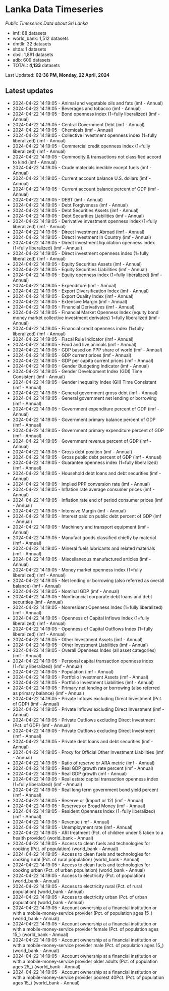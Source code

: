 # Lanka Data Timeseries
*Public Timeseries Data about Sri Lanka*

* imf: 88 datasets
* world_bank: 1,512 datasets
* dmtlk: 32 datasets
* sltda: 1 datasets
* cbsl: 1,891 datasets
* adb: 609 datasets
* TOTAL: **4,133** datasets

Last Updated: **02:36 PM, Monday, 22 April, 2024**

## Latest updates

* 2024-04-22 14:19:05 - Animal and vegetable oils and fats (imf - Annual)
* 2024-04-22 14:19:05 - Beverages and tobacco (imf - Annual)
* 2024-04-22 14:19:05 - Bond openness index (1=fully liberalized) (imf - Annual)
* 2024-04-22 14:19:05 - Central Government Debt (imf - Annual)
* 2024-04-22 14:19:05 - Chemicals (imf - Annual)
* 2024-04-22 14:19:05 - Collective investment openness index (1=fully liberalized) (imf - Annual)
* 2024-04-22 14:19:05 - Commercial credit openness index (1=fully liberalized) (imf - Annual)
* 2024-04-22 14:19:05 - Commodity & transactions not classified accord to kind (imf - Annual)
* 2024-04-22 14:19:05 - Crude materials inedible except fuels (imf - Annual)
* 2024-04-22 14:19:05 - Current account balance U.S. dollars (imf - Annual)
* 2024-04-22 14:19:05 - Current account balance percent of GDP (imf - Annual)
* 2024-04-22 14:19:05 - DEBT (imf - Annual)
* 2024-04-22 14:19:05 - Debt Forgiveness (imf - Annual)
* 2024-04-22 14:19:05 - Debt Securities Assets (imf - Annual)
* 2024-04-22 14:19:05 - Debt Securities Liabilities (imf - Annual)
* 2024-04-22 14:19:05 - Derivative investment openness index (1=fully liberalized) (imf - Annual)
* 2024-04-22 14:19:05 - Direct Investment Abroad (imf - Annual)
* 2024-04-22 14:19:05 - Direct Investment In Country (imf - Annual)
* 2024-04-22 14:19:05 - Direct investment liquidation openness index (1=fully liberalized) (imf - Annual)
* 2024-04-22 14:19:05 - Direct investment openness index (1=fully liberalized) (imf - Annual)
* 2024-04-22 14:19:05 - Equity Securities Assets (imf - Annual)
* 2024-04-22 14:19:05 - Equity Securities Liabilities (imf - Annual)
* 2024-04-22 14:19:05 - Equity openness index (1=fully liberalized) (imf - Annual)
* 2024-04-22 14:19:05 - Expenditure (imf - Annual)
* 2024-04-22 14:19:05 - Export Diversification Index (imf - Annual)
* 2024-04-22 14:19:05 - Export Quality Index (imf - Annual)
* 2024-04-22 14:19:05 - Extensive Margin (imf - Annual)
* 2024-04-22 14:19:05 - Financial Derivatives (imf - Annual)
* 2024-04-22 14:19:05 - Financial Market Openness Index (equity bond money market collective investment derivates) 1=fully liberalized (imf - Annual)
* 2024-04-22 14:19:05 - Financial credit openness index (1=fully liberalized) (imf - Annual)
* 2024-04-22 14:19:05 - Fiscal Rule Indicator (imf - Annual)
* 2024-04-22 14:19:05 - Food and live animals (imf - Annual)
* 2024-04-22 14:19:05 - GDP based on PPP share of world (imf - Annual)
* 2024-04-22 14:19:05 - GDP current prices (imf - Annual)
* 2024-04-22 14:19:05 - GDP per capita current prices (imf - Annual)
* 2024-04-22 14:19:05 - Gender Budgeting Indicator (imf - Annual)
* 2024-04-22 14:19:05 - Gender Development Index (GDI) Time Consistent (imf - Annual)
* 2024-04-22 14:19:05 - Gender Inequality Index (GII) Time Consistent (imf - Annual)
* 2024-04-22 14:19:05 - General government gross debt (imf - Annual)
* 2024-04-22 14:19:05 - General government net lending or borrowing (imf - Annual)
* 2024-04-22 14:19:05 - Government expenditure percent of GDP (imf - Annual)
* 2024-04-22 14:19:05 - Government primary balance percent of GDP (imf - Annual)
* 2024-04-22 14:19:05 - Government primary expenditure percent of GDP (imf - Annual)
* 2024-04-22 14:19:05 - Government revenue percent of GDP (imf - Annual)
* 2024-04-22 14:19:05 - Gross debt position (imf - Annual)
* 2024-04-22 14:19:05 - Gross public debt percent of GDP (imf - Annual)
* 2024-04-22 14:19:05 - Guarantee openness index (1=fully liberalized) (imf - Annual)
* 2024-04-22 14:19:05 - Household debt loans and debt securities (imf - Annual)
* 2024-04-22 14:19:05 - Implied PPP conversion rate (imf - Annual)
* 2024-04-22 14:19:05 - Inflation rate average consumer prices (imf - Annual)
* 2024-04-22 14:19:05 - Inflation rate end of period consumer prices (imf - Annual)
* 2024-04-22 14:19:05 - Intensive Margin (imf - Annual)
* 2024-04-22 14:19:05 - Interest paid on public debt percent of GDP (imf - Annual)
* 2024-04-22 14:19:05 - Machinery and transport equipment (imf - Annual)
* 2024-04-22 14:19:05 - Manufact goods classified chiefly by material (imf - Annual)
* 2024-04-22 14:19:05 - Mineral fuels lubricants and related materials (imf - Annual)
* 2024-04-22 14:19:05 - Miscellaneous manufactured articles (imf - Annual)
* 2024-04-22 14:19:05 - Money market openness index (1=fully liberalized) (imf - Annual)
* 2024-04-22 14:19:05 - Net lending or borrowing (also referred as overall balance) (imf - Annual)
* 2024-04-22 14:19:05 - Nominal GDP (imf - Annual)
* 2024-04-22 14:19:05 - Nonfinancial corporate debt loans and debt securities (imf - Annual)
* 2024-04-22 14:19:05 - Nonresident Openness Index (1=fully liberalized) (imf - Annual)
* 2024-04-22 14:19:05 - Openness of Capital Inflows Index (1=fully liberalized) (imf - Annual)
* 2024-04-22 14:19:05 - Openness of Capital Outflows Index (1=fully liberalized) (imf - Annual)
* 2024-04-22 14:19:05 - Other Investment Assets (imf - Annual)
* 2024-04-22 14:19:05 - Other Investment Liabilities (imf - Annual)
* 2024-04-22 14:19:05 - Overall Openness Index (all asset categories) (imf - Annual)
* 2024-04-22 14:19:05 - Personal capital transaction openness index (1=fully liberalized) (imf - Annual)
* 2024-04-22 14:19:05 - Population (imf - Annual)
* 2024-04-22 14:19:05 - Portfolio Investment Assets (imf - Annual)
* 2024-04-22 14:19:05 - Portfolio Investment Liabilities (imf - Annual)
* 2024-04-22 14:19:05 - Primary net lending or borrowing (also referred as primary balance) (imf - Annual)
* 2024-04-22 14:19:05 - Private Inflows excluding Direct Investment (Pct. of GDP) (imf - Annual)
* 2024-04-22 14:19:05 - Private Inflows excluding Direct Investment (imf - Annual)
* 2024-04-22 14:19:05 - Private Outflows excluding Direct Investment (Pct. of GDP) (imf - Annual)
* 2024-04-22 14:19:05 - Private Outflows excluding Direct Investment (imf - Annual)
* 2024-04-22 14:19:05 - Private debt loans and debt securities (imf - Annual)
* 2024-04-22 14:19:05 - Proxy for Official Other Investment Liabilities (imf - Annual)
* 2024-04-22 14:19:05 - Ratio of reserve or ARA metric (imf - Annual)
* 2024-04-22 14:19:05 - Real GDP growth rate percent (imf - Annual)
* 2024-04-22 14:19:05 - Real GDP growth (imf - Annual)
* 2024-04-22 14:19:05 - Real estate capital transaction openness index (1=fully liberalized) (imf - Annual)
* 2024-04-22 14:19:05 - Real long term government bond yield percent (imf - Annual)
* 2024-04-22 14:19:05 - Reserve or (Import or 12) (imf - Annual)
* 2024-04-22 14:19:05 - Reserves or Broad Money (imf - Annual)
* 2024-04-22 14:19:05 - Resident Openness Index (1=fully liberalized) (imf - Annual)
* 2024-04-22 14:19:05 - Revenue (imf - Annual)
* 2024-04-22 14:19:05 - Unemployment rate (imf - Annual)
* 2024-04-22 14:19:05 - ARI treatment (Pct. of children under 5 taken to a health provider) (world_bank - Annual)
* 2024-04-22 14:19:05 - Access to clean fuels and technologies for cooking (Pct. of population) (world_bank - Annual)
* 2024-04-22 14:19:05 - Access to clean fuels and technologies for cooking rural (Pct. of rural population) (world_bank - Annual)
* 2024-04-22 14:19:05 - Access to clean fuels and technologies for cooking urban (Pct. of urban population) (world_bank - Annual)
* 2024-04-22 14:19:05 - Access to electricity (Pct. of population) (world_bank - Annual)
* 2024-04-22 14:19:05 - Access to electricity rural (Pct. of rural population) (world_bank - Annual)
* 2024-04-22 14:19:05 - Access to electricity urban (Pct. of urban population) (world_bank - Annual)
* 2024-04-22 14:19:05 - Account ownership at a financial institution or with a mobile-money-service provider (Pct. of population ages 15_) (world_bank - Annual)
* 2024-04-22 14:19:05 - Account ownership at a financial institution or with a mobile-money-service provider female (Pct. of population ages 15_) (world_bank - Annual)
* 2024-04-22 14:19:05 - Account ownership at a financial institution or with a mobile-money-service provider male (Pct. of population ages 15_) (world_bank - Annual)
* 2024-04-22 14:19:05 - Account ownership at a financial institution or with a mobile-money-service provider older adults (Pct. of population ages 25_) (world_bank - Annual)
* 2024-04-22 14:19:05 - Account ownership at a financial institution or with a mobile-money-service provider poorest 40Pct. (Pct. of population ages 15_) (world_bank - Annual)